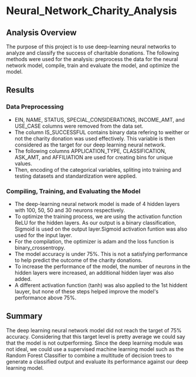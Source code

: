 # Neural_Network_Charity_Analysis

## Analysis Overview
The purpose of this project is to use deep-learning neural networks to analyze and classify the success of charitable donations. The following methods were used for the analysis: preprocess the data for the neural network model, compile, train and evaluate the model, and optimize the model.

## Results
### Data Preprocessing

- EIN, NAME, STATUS, SPECIAL_CONSIDERATIONS, INCOME_AMT, and USE_CASE columns were removed from the data set.
- The column IS_SUCCESSFUL contains binary data refering to weither or not the charity donation was used effectively. This variable is then considered as the target for our deep learning neural network.
- The following columns APPLICATION_TYPE, CLASSIFICATION, ASK_AMT, and AFFILIATION are used for creating bins for unique values. 
- Then, encoding of the categorical variables, spliting into training and testing datasets and standardization were applied.

### Compiling, Training, and Evaluating the Model

- The deep-learning neural network model is made of 4 hidden layers with 100, 50, 50 and 30 neurons respectively.
- To optimize the training process, we are using the activation function ReLU for the hidden layers. As our output is a binary classification, Sigmoid is used on the output layer.Sigmoid activation funtion was also used for the input layer.
- For the compilation, the optimizer is adam and the loss function is binary_crossentropy.
- The model accuracy is under 75%. This is not a satisfying performance to help predict the outcome of the charity donations.
- To increase the performance of the model, the number of neurons in the hidden layers were increased, an additional hidden layer was also added.
- A different activation function (tanh) was also applied to the 1st hiddent lauyer, but none of these steps helped improve the model's performance above 75%.

## Summary
The deep learning neural network model did not reach the target of 75% accuracy. Considering that this target level is pretty average we could say that the model is not outperforming. Since the deep learning module was not ideal, we could use a supervised machine learning model such as the Random Forest Classifier to combine a multitude of decision trees to generate a classified output and evaluate its performance against our deep learning model.
